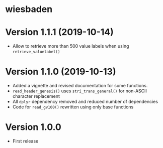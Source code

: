 # wiesbaden

# Version 1.1.1 (2019-10-14)

* Allow to retrieve more than 500 value labels when using `retrieve_valuelabel()`


# Version 1.1.0 (2019-10-13)

* Added a vignette and revised documentation for some functions.
* `read_header_genesis()` uses `stri_trans_general()` for non-ASCII character replacement 
* All `dplyr` dependency removed and reduced number of dependencies
* Code for `read_gv100()` rewritten using only base functions

# Version 1.0.0

* First release